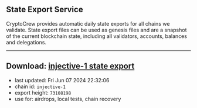 ## State Export Service
CryptoCrew provides automatic daily state exports for all chains we validate. State export files can be used as genesis files and are a snapshot of the current blockchain state, including all validators, accounts, balances and delegations.

---
**Download: [injective-1 state export](https://dl-eu2.ccvalidators.com/SERVICE/injective/injective-1_export_73108198.json)**
---

- last updated: Fri Jun 07 2024 22:32:06
- chain id: `injective-1`
- export height: `73108198`
- use for: airdrops, local tests, chain recovery
